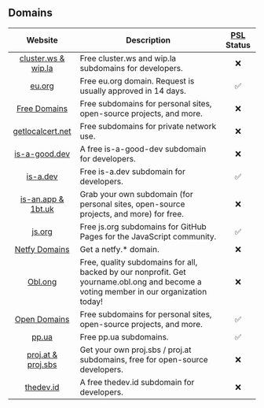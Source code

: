 ## Domains

| Website | Description | [PSL](https://github.com/publicsuffix/list) Status |
|:-:|-|:-:|
| [cluster.ws & wip.la](https://github.com/Olivr/free-domain) | Free cluster.ws and wip.la subdomains for developers. | ❌ |
| [eu.org](https://nic.eu.org) | Free eu.org domain. Request is usually approved in 14 days. | ✅ |
| [Free Domains](https://github.com/free-domains/register) | Free subdomains for personal sites, open-source projects, and more. | ❌ |
| [getlocalcert.net](https://www.getlocalcert.net) | Free subdomains for private network use. | ❌ |
| [is-a-good.dev](https://is-a-good.dev) | A free is-a-good-dev subdomain for developers. | ❌ |
| [is-a.dev](https://www.is-a.dev) | Free is-a.dev subdomain for developers. | ✅ |
| [is-an.app & 1bt.uk](https://github.com/tarampampam/free-domains) | Grab your own subdomain (for personal sites, open-source projects, and more) for free. | ❌ |
| [js.org](https://js.org) | Free js.org subdomains for GitHub Pages for the JavaScript community. | ✅ |
| [Netfy Domains](https://netfy.domains) | Get a netfy.* domain. | ❌ |
| [Obl.ong](https://obl.ong) | Free, quality subdomains for all, backed by our nonprofit. Get yourname.obl.ong and become a voting member in our organization today! | ❌ |
| [Open Domains](https://open-domains.net) | Free subdomains for personal sites, open-source projects, and more. | ✅ |
| [pp.ua](https://pp.ua) | Free pp.ua subdomains. | ✅ |
| [proj.at & proj.sbs](https://github.com/proj-at/subdomains) | Get your own proj.sbs / proj.at subdomains, free for open-source developers. | ❌ |
| [thedev.id](https://thedev.id) | A free thedev.id subdomain for developers. | ❌ |
